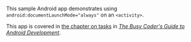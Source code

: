 This sample Android app demonstrates
using `android:documentLaunchMode="always"` on an `<activity>`.

This app is covered in 
[the chapter on tasks](https://commonsware.com/Android/previews/tasks)
in [*The Busy Coder's Guide to Android Development*](https://commonsware.com/Android/).


